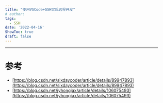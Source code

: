 ```yaml
---
title: "使用VSCode+SSH实现远程开发"
# author: 
tags:
  - SSH
date: '2022-04-16'
ShowToc: true
draft: false
---
```


<!--more-->

---

# 参考

- [https://blog.csdn.net/sixdaycoder/article/details/89947893](https://blog.csdn.net/sixdaycoder/article/details/89947893)
- [https://blog.csdn.net/jyhongjax/article/details/106075493](https://blog.csdn.net/jyhongjax/article/details/106075493)